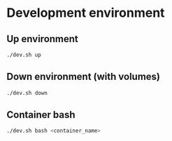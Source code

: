 # Development environment

## Up environment

```bash
./dev.sh up
```

## Down environment (with volumes)

```bash
./dev.sh down
```

## Container bash

```bash
./dev.sh bash <container_name>
```
